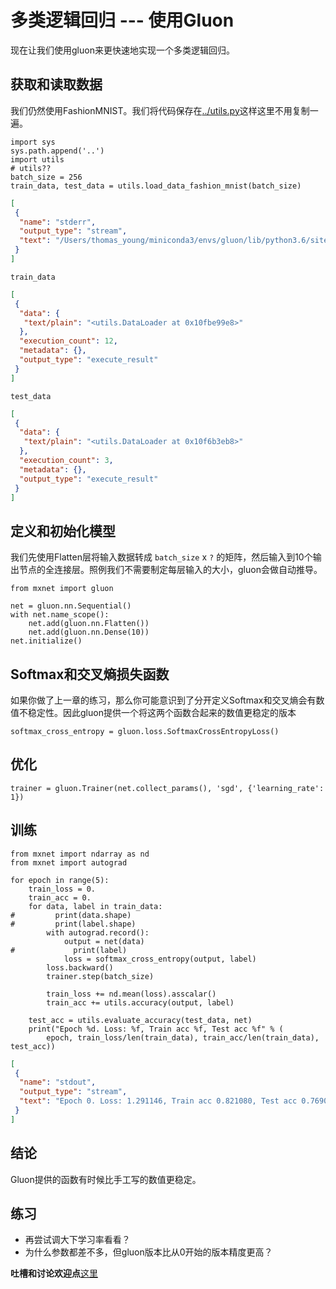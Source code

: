 # 多类逻辑回归 --- 使用Gluon

现在让我们使用gluon来更快速地实现一个多类逻辑回归。

## 获取和读取数据

我们仍然使用FashionMNIST。我们将代码保存在[../utils.py](../utils.py)这样这里不用复制一遍。

```{.python .input  n=10}
import sys
sys.path.append('..')
import utils
# utils??
batch_size = 256
train_data, test_data = utils.load_data_fashion_mnist(batch_size)
```

```{.json .output n=10}
[
 {
  "name": "stderr",
  "output_type": "stream",
  "text": "/Users/thomas_young/miniconda3/envs/gluon/lib/python3.6/site-packages/mxnet/gluon/data/vision.py:118: DeprecationWarning: The binary mode of fromstring is deprecated, as it behaves surprisingly on unicode inputs. Use frombuffer instead\n  label = np.fromstring(fin.read(), dtype=np.uint8).astype(np.int32)\n/Users/thomas_young/miniconda3/envs/gluon/lib/python3.6/site-packages/mxnet/gluon/data/vision.py:122: DeprecationWarning: The binary mode of fromstring is deprecated, as it behaves surprisingly on unicode inputs. Use frombuffer instead\n  data = np.fromstring(fin.read(), dtype=np.uint8)\n"
 }
]
```

```{.python .input  n=12}
train_data
```

```{.json .output n=12}
[
 {
  "data": {
   "text/plain": "<utils.DataLoader at 0x10fbe99e8>"
  },
  "execution_count": 12,
  "metadata": {},
  "output_type": "execute_result"
 }
]
```

```{.python .input  n=3}
test_data
```

```{.json .output n=3}
[
 {
  "data": {
   "text/plain": "<utils.DataLoader at 0x10f6b3eb8>"
  },
  "execution_count": 3,
  "metadata": {},
  "output_type": "execute_result"
 }
]
```

## 定义和初始化模型

我们先使用Flatten层将输入数据转成 `batch_size` x `?` 的矩阵，然后输入到10个输出节点的全连接层。照例我们不需要制定每层输入的大小，gluon会做自动推导。

```{.python .input  n=4}
from mxnet import gluon

net = gluon.nn.Sequential()
with net.name_scope():
    net.add(gluon.nn.Flatten())
    net.add(gluon.nn.Dense(10))
net.initialize()
```

## Softmax和交叉熵损失函数

如果你做了上一章的练习，那么你可能意识到了分开定义Softmax和交叉熵会有数值不稳定性。因此gluon提供一个将这两个函数合起来的数值更稳定的版本

```{.python .input  n=5}
softmax_cross_entropy = gluon.loss.SoftmaxCrossEntropyLoss()
```

## 优化

```{.python .input  n=6}
trainer = gluon.Trainer(net.collect_params(), 'sgd', {'learning_rate': 1})
```

## 训练

```{.python .input  n=20}
from mxnet import ndarray as nd
from mxnet import autograd

for epoch in range(5):
    train_loss = 0.
    train_acc = 0.
    for data, label in train_data:
#         print(data.shape)
#         print(label.shape)
        with autograd.record():
            output = net(data)
#             print(label)
            loss = softmax_cross_entropy(output, label)
        loss.backward()
        trainer.step(batch_size)

        train_loss += nd.mean(loss).asscalar()
        train_acc += utils.accuracy(output, label)

    test_acc = utils.evaluate_accuracy(test_data, net)
    print("Epoch %d. Loss: %f, Train acc %f, Test acc %f" % (
        epoch, train_loss/len(train_data), train_acc/len(train_data), test_acc))
```

```{.json .output n=20}
[
 {
  "name": "stdout",
  "output_type": "stream",
  "text": "Epoch 0. Loss: 1.291146, Train acc 0.821080, Test acc 0.769030\nEpoch 1. Loss: 1.406764, Train acc 0.815688, Test acc 0.824319\nEpoch 2. Loss: 1.373614, Train acc 0.815054, Test acc 0.820112\nEpoch 3. Loss: 1.311333, Train acc 0.819995, Test acc 0.765725\nEpoch 4. Loss: 1.336528, Train acc 0.819995, Test acc 0.822616\n"
 }
]
```

## 结论

Gluon提供的函数有时候比手工写的数值更稳定。

## 练习

- 再尝试调大下学习率看看？
- 为什么参数都差不多，但gluon版本比从0开始的版本精度更高？

**吐槽和讨论欢迎点**[这里](https://discuss.gluon.ai/t/topic/740)
